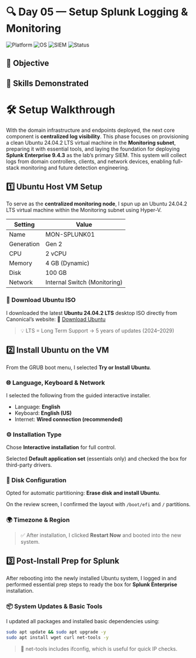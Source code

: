 # 🔍 Day 05 — Setup Splunk Logging & Monitoring

![Platform](https://img.shields.io/badge/platform-HyperV-blue?logo=windows)
![OS](https://img.shields.io/badge/Ubuntu-24.04.2%20LTS-orange?logo=ubuntu)
![SIEM](https://img.shields.io/badge/Splunk%20Enterprise-9.4.3-darkgreen?logo=splunk)
![Status](https://img.shields.io/badge/status-done-green)



## 🎯 Objective

## 🧠 Skills Demonstrated

# 🛠️ Setup Walkthrough

With the domain infrastructure and endpoints deployed, the next core component is **centralized log visibility**. This phase focuses on provisioning a clean Ubuntu 24.04.2 LTS virtual machine in the **Monitoring subnet**, preparing it with essential tools, and laying the foundation for deploying **Splunk Enterprise 9.4.3** as the lab’s primary SIEM. This system will collect logs from domain controllers, clients, and network devices, enabling full-stack monitoring and future detection engineering.

## 1️⃣ Ubuntu Host VM Setup

To serve as the **centralized monitoring node**, I spun up an Ubuntu 24.04.2 LTS virtual machine within the Monitoring subnet using Hyper-V.

| **Setting**  | **Value**                     |
|--------------|-------------------------------|
| Name         | MON-SPLUNK01                  |
| Generation   | Gen 2                         |
| CPU          | 2 vCPU                        |
| Memory       | 4 GB (Dynamic)                |
| Disk         | 100 GB                        |
| Network      | Internal Switch (Monitoring)  |

### 🐧 Download Ubuntu ISO

I downloaded the latest **Ubuntu 24.04.2 LTS** desktop ISO directly from Canonical’s website: 🔗 [Download Ubuntu](https://ubuntu.com/download)

> 💡 LTS = Long Term Support → 5 years of updates (2024–2029)

## 2️⃣ Install Ubuntu on the VM

From the GRUB boot menu, I selected **Try or Install Ubuntu**.

### 🌐 Language, Keyboard & Network

I selected the following from the guided interactive installer.

- Language: **English**  
- Keyboard: **English (US)**  
- Internet: **Wired connection (recommended)**

### ⚙️ Installation Type

Chose **Interactive installation** for full control.


Selected **Default application set** (essentials only) and checked the box for third-party drivers.

### 💽 Disk Configuration

Opted for automatic partitioning: **Erase disk and install Ubuntu**.


On the review screen, I confirmed the layout with `/boot/efi` and `/` partitions.

### 🌍 Timezone & Region

> ✅ After installation, I clicked **Restart Now** and booted into the new system.

## 3️⃣ Post-Install Prep for Splunk

After rebooting into the newly installed Ubuntu system, I logged in and performed essential prep steps to ready the box for **Splunk Enterprise** installation.

### 📦 System Updates & Basic Tools

I updated all packages and installed basic dependencies using:

```bash
sudo apt update && sudo apt upgrade -y
sudo apt install wget curl net-tools -y
```

> 🧠 net-tools includes ifconfig, which is useful for quick IP checks.


